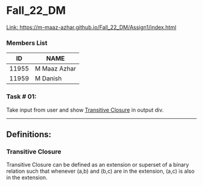 # Fall_22_DM
<a href="https://m-maaz-azhar.github.io/Fall_22_DM/Assign1/index.html">Link: https://m-maaz-azhar.github.io/Fall_22_DM/Assign1/index.html</a>
### Members List
| ID    | NAME         |
| ----- | ------------ |
| 11955 | M Maaz Azhar |
| 11959 | M Danish     |

### Task # 01: 
Take input from user and show [Transitive Closure](#TransitiveClosure) in output div.
    
-----------------------
## Definitions:
### <a name="TransitiveClosure">Transitive Closure</a>
Transitive Closure can be defined as an extension or superset of a binary relation such that whenever (a,b) and (b,c) are in the extension, (a,c) is also in the extension.
